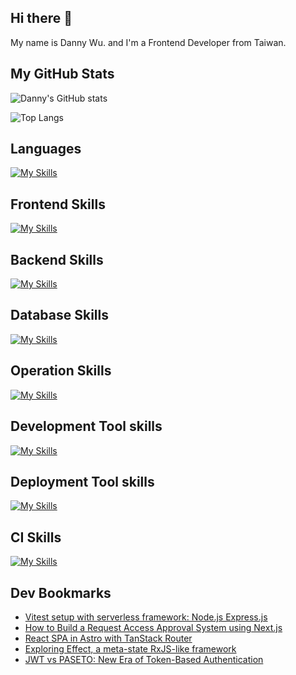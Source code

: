 
## Hi there 👋
My name is Danny Wu. and I'm a Frontend Developer from Taiwan.

## My GitHub Stats
![Danny's GitHub stats](https://github-readme-stats.vercel.app/api?username=danny101201&show_icons=true&count_private=true&theme=react)

![Top Langs](https://github-readme-stats.vercel.app/api/top-langs/?username=danny101201&layout=compact&theme=react)


## Languages
[![My Skills](https://skillicons.dev/icons?i=js,html,css,ts,react,nodejs)](https://skillicons.dev)

## Frontend Skills

[![My Skills](https://skillicons.dev/icons?i=react,materialui,tailwind,sass,bootstrap,redux,vite,nextjs)](https://skillicons.dev)

## Backend Skills

[![My Skills](https://skillicons.dev/icons?i=express,nodejs,graphql,nestjs)](https://skillicons.dev)

## Database Skills

[![My Skills](https://skillicons.dev/icons?i=mongodb,redis,mysql,postgres,prisma)](https://skillicons.dev)

## Operation Skills

[![My Skills](https://skillicons.dev/icons?i=docker,git,githubactions,linux,vim,nginx)](https://skillicons.dev)

## Development Tool skills

[![My Skills](https://skillicons.dev/icons?i=github,git,vscode,webpack)](https://skillicons.dev)

## Deployment Tool skills

[![My Skills](https://skillicons.dev/icons?i=vercel,netlify)](https://skillicons.dev)


## CI Skills

[![My Skills](https://skillicons.dev/icons?i=gitlab)](https://skillicons.dev)


## Dev Bookmarks
<!-- daily.dev BOOKMARKS:START -->
- [Vitest setup with serverless framework: Node.js Express.js](https://app.daily.dev/posts/y7soLIhxj?utm_source=rss&utm_medium=bookmarks&utm_campaign=NRtczkLiNqtGyKkglwy1k)
- [How to Build a Request Access Approval System using Next.js](https://app.daily.dev/posts/aTAqwd0zT?utm_source=rss&utm_medium=bookmarks&utm_campaign=NRtczkLiNqtGyKkglwy1k)
- [React SPA in Astro with TanStack Router](https://app.daily.dev/posts/j27qrcZI2?utm_source=rss&utm_medium=bookmarks&utm_campaign=NRtczkLiNqtGyKkglwy1k)
- [Exploring Effect, a meta-state RxJS-like framework](https://app.daily.dev/posts/kxkIYFPg5?utm_source=rss&utm_medium=bookmarks&utm_campaign=NRtczkLiNqtGyKkglwy1k)
- [JWT vs PASETO: New Era of Token-Based Authentication](https://app.daily.dev/posts/tO2oBjXXo?utm_source=rss&utm_medium=bookmarks&utm_campaign=NRtczkLiNqtGyKkglwy1k)
<!-- daily.dev BOOKMARKS:END -->
